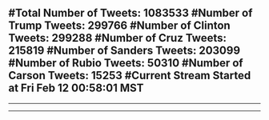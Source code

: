 #Total Number of Tweets: 1083533 
#Number of Trump Tweets: 299766
#Number of Clinton Tweets: 299288
#Number of Cruz Tweets: 215819
#Number of Sanders Tweets: 203099
#Number of Rubio Tweets: 50310
#Number of Carson Tweets: 15253
#Current Stream Started at Fri Feb 12 00:58:01 MST
---
---
---
